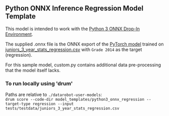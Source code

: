 ## Python ONNX Inference Regression Model Template


This model is intended to work with the [Python 3 ONNX Drop-In Environment](../../public_dropin_environments/python3_onnx/).

The supplied .onnx file is the ONNX export of the [PyTorch model](../python3_pytorch) trained on [juniors_3_year_stats_regression.csv](../../tests/testdata/juniors_3_year_stats_regression.csv)
with `Grade 2014` as the target (regression).

For this sample model, custom.py contains additional data pre-processing that the model itself lacks.


### To run locally using 'drum'
Paths are relative to `./datarobot-user-models`:   
`drum score --code-dir model_templates/python3_onnx_regression --target-type regression --input tests/testdata/juniors_3_year_stats_regression.csv`
